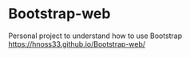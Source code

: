 # Bootstrap-web
Personal project to understand how to use Bootstrap
https://hnoss33.github.io/Bootstrap-web/
